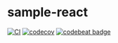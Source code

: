 # sample-react

[![CI](https://github.com/yasuo-/sample-react/actions/workflows/ci.yml/badge.svg?branch=main)](https://github.com/yasuo-/sample-react/actions/workflows/ci.yml)   [![codecov](https://codecov.io/gh/yasuo-/sample-react/branch/main/graph/badge.svg?token=MYB9YYSNUV)](https://codecov.io/gh/yasuo-/sample-react)  [![codebeat badge](https://codebeat.co/badges/14326384-0eae-4ef3-b867-57444dd760c0)](https://codebeat.co/projects/github-com-yasuo-sample-react-main)
